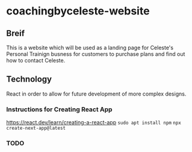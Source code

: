 # coachingbyceleste-website

## Breif
This is a website which will be used as a landing page for Celeste's Personal Trainign busness for customers to purchase plans and find out how to contact Celeste. 

## Technology
React in order to allow for future development of more complex designs. 


### Instructions for Creating React App
https://react.dev/learn/creating-a-react-app
`sudo apt install npm`
`npx create-next-app@latest`

 ### TODO
 